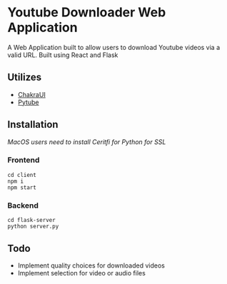 # Youtube Downloader Web Application
A Web Application built to allow users to download Youtube videos via a valid URL.
Built using React and Flask
## Utilizes 
- [ChakraUI](https://chakra-ui.com/)
- [Pytube](https://pytube.io/en/latest/)
## Installation
<em>MacOS users need to install Ceritfi for Python for SSL</em>
### Frontend
`cd client`<br/>
`npm i`<br/>
`npm start`<br/>

### Backend
`cd flask-server` <br/>
`python server.py` <br/>

## Todo
- Implement quality choices for downloaded videos
- Implement selection for video or audio files

